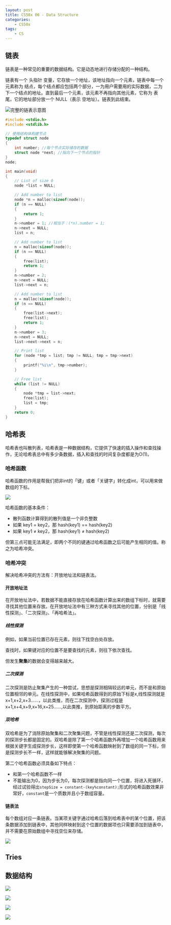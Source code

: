 ```yaml
---
layout: post
title: CS50x 06 - Data Structure
categories:
    - CS50x
tags:
    - CS
---
```


## 链表

链表是一种常见的重要的数据结构。它是动态地进行存储分配的一种结构。

链表有一个 头指针 变量，它存放一个地址，该地址指向一个元素，链表中每一个元素称为 结点，每个结点都应包括两个部分，一为用户需要用的实际数据，二为下一个结点的地址。直到最后一个元素，该元素不再指向其他元素，它称为 表尾，它的地址部分放一个 NULL（表示 空地址）。链表到此结束。

![完整的链表示意图](https://i.postimg.cc/1zS3ZyFs/2022-02-28-23-33-22-image.png)

```c
#include <stdio.h>
#include <stdlib.h>

// 使用结构体构建节点
typedef struct node
{
    int number; //每个节点实际储存的数据
    struct node *next; //指向下一个节点的指针
}
node;

int main(void)
{
    // List of size 0
    node *list = NULL;

    // Add number to list
    node *n = malloc(sizeof(node));
    if (n == NULL)
    {
        return 1;
    }
    n->number = 1; //相当于：(*n).number = 1;
    n->next = NULL;
    list = n;

    // Add number to list
    n = malloc(sizeof(node));
    if (n == NULL)
    {
        free(list);
        return 1;
    }
    n->number = 2;
    n->next = NULL;
    list->next = n;

    // Add number to list
    n = malloc(sizeof(node));
    if (n == NULL)
    {
        free(list->next);
        free(list);
        return 1;
    }
    n->number = 3;
    n->next = NULL;
    list->next->next = n;

    // Print list
    for (node *tmp = list; tmp != NULL; tmp = tmp->next)
    {
        printf("%i\n", tmp->number);
    }

    // Free list
    while (list != NULL)
    {
        node *tmp = list->next;
        free(list);
        list = tmp;
    }
    return 0;
}
```

## 哈希表

哈希表也叫散列表，哈希表是一种数据结构，它提供了快速的插入操作和查找操作，无论哈希表总中有多少条数据，插入和查找的时间复杂度都是为O(1)。

### 哈希函数

哈希函数的作用是帮我们把非int的「键」或者「关键字」转化成int，可以用来做数组的下标。

![](https://pic3.zhimg.com/80/v2-698b1da9b2be26eeeabd66dfc6eb2e56_720w.jpg)

哈希函数的基本条件：

- 散列函数计算得到的散列值是一个非负整数
- 如果 key1 = key2，那 hash(key1) == hash(key2)
- 如果 key1 ≠ key2，那 hash(key1) ≠ hash(key2)

但第三点可能无法满足，即两个不同的键通过哈希函数之后可能产生相同的值。称之为哈希冲突。

### 哈希冲突

解决哈希冲突的方法有：开放地址法和链表法。

#### 开放地址法

在开放地址法中，若数据不能直接存放在哈希函数计算出来的数组下标时，就需要寻找其他位置来存放。在开放地址法中有三种方式来寻找其他的位置，分别是「线性探测」、「二次探测」、「再哈希法」。

##### 线性探测

例如，如果当前位置已存在元素，则往下找空白处存放。

查找时，如果键对应的位置不是要查找的元素，则往下依次查找。

但发生**聚集**的数据会变得越来越大。

##### 二次探测

二次探测是防止聚集产生的一种尝试，思想是探测相隔较远的单元，而不是和原始位置相邻的单元。在线性探测中，如果哈希函数得到的原始下标是x,线性探测就是x+1,x+2,x+3......，以此类推，而在二次探测中，探测过程是x+1,x+4,x+9,x+16,x+25......,以此类推，到原始距离的步数平方。

##### 双哈希

双哈希是为了消除原始聚集和二次聚集问题，不管是线性探测还是二次探测，每次的探测步长都是固定的。双哈希是除了第一个哈希函数外再增加一个哈希函数用来根据关键字生成探测步长，这样即使第一个哈希函数映射到了数组的同一下标，但是探测步长不一样，这样就能够解决聚集的问题。

第二个哈希函数必须具备如下特点：

- 和第一个哈希函数不一样
- 不能输出为0，因为步长为0，每次探测都是指向同一个位置，将进入死循环，经过试验得出`stepSize = constant-(key%constant);`形式的哈希函数效果非常好，`constant`是一个质数并且小于数组容量。

#### 链表法

每个数组对应一条链表。当某项关键字通过哈希后落到哈希表中的某个位置，把该条数据添加到链表中，其他同样映射到这个位置的数据项也只需要添加到链表中，并不需要在原始数组中寻找空位来存储。

![](https://pic3.zhimg.com/80/v2-f2bdf9455afc5fd372605b636117d826_720w.jpg)

## Tries

## 数据结构

![](https://i.postimg.cc/FsR8f0h6/2022-02-28-19-50-36-image.png)

![](https://i.postimg.cc/xT47LqC1/2022-02-28-19-50-56-image.png)

![](https://i.postimg.cc/y83GjBgX/2022-02-28-19-52-14-image.png)

![](https://i.postimg.cc/TP84HSn8/2022-02-28-19-54-14-image.png)